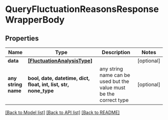 # QueryFluctuationReasonsResponseWrapperBody


## Properties
Name | Type | Description | Notes
------------ | ------------- | ------------- | -------------
**data** | [**[FluctuationAnalysisType]**](FluctuationAnalysisType.md) |  | [optional] 
**any string name** | **bool, date, datetime, dict, float, int, list, str, none_type** | any string name can be used but the value must be the correct type | [optional]

[[Back to Model list]](../README.md#documentation-for-models) [[Back to API list]](../README.md#documentation-for-api-endpoints) [[Back to README]](../README.md)


